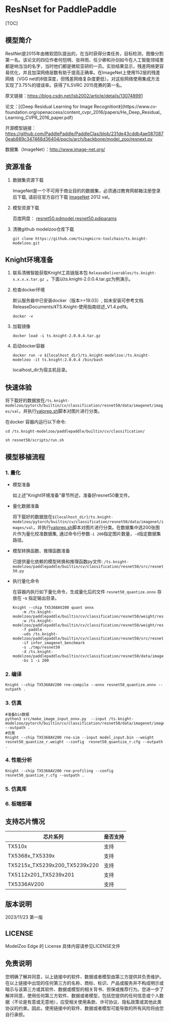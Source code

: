 # ResNset for PaddlePaddle

<!--命名规则 {model_name}-{dataset}-{framework}-->

[TOC]

## 模型简介

RestNet是2015年由微软团队提出的，在当时获得分类任务，目标检测，图像分割第一名。该论文的四位作者何恺明、张祥雨、任少卿和孙剑如今在人工智能领域里都是响当当的名字，当时他们都是微软亚研的一员。实验结果显示，残差网络更容易优化，并且加深网络层数有助于提高正确率。在ImageNet上使用152层的残差网络（VGG net的8倍深度，但残差网络复杂度更低）。对这些网络使用集成方法实现了3.75%的错误率。获得了ILSVRC 2015竞赛的第一名。
                        
原文链接：https://blog.csdn.net/lsb2002/article/details/130748991

<!--可选-->论文：[《Deep Residual Learning for Image Recognition》](https://www.cv-foundation.org/openaccess/content_cvpr_2016/papers/He_Deep_Residual_Learning_CVPR_2016_paper.pdf)

开源模型链接：https://github.com/PaddlePaddle/PaddleClas/blob/231de43cddb4ae0870870eab889c347468d36404/ppcls/arch/backbone/model_zoo/resnext.py

数据集（ImageNet）：http://www.image-net.org/

## 资源准备

1. 数据集资源下载

	ImageNet是一个不可用于商业目的的数据集，必须通过教育网邮箱注册登录后下载, 请前往官方自行下载 [ImageNet](http://image-net.org/) 2012 val。

2. 模型资源下载
	
	百度网盘： [resnet50.pdmodel,resnet50.pdiparams](https://pan.baidu.com/s/1lajXcLMYNobPmVaSy6URLA?pwd=qbpy)

3. 清微github modelzoo仓库下载

	```git clone https://github.com/tsingmicro-toolchain/ts.knight-modelzoo.git```

## Knight环境准备

1. 联系清微智能获取Knight工具链版本包 ```ReleaseDeliverables/ts.knight-x.x.x.x.tar.gz ```。下面以ts.knight-2.0.0.4.tar.gz为例演示。

2. 检查docker环境

	​默认服务器中已安装docker（版本>=19.03）, 如未安装可参考文档ReleaseDocuments/《TS.Knight-使用指南综述_V1.4.pdf》。
	
	```
	docker -v   
	```

3. 加载镜像
	
	```
	docker load -i ts.knight-2.0.0.4.tar.gz
	```

4. 启动docker容器

	```
	docker run -v ${localhost_dir}/ts.knight-modelzoo:/ts.knight-modelzoo -it ts.knight:2.0.0.4 /bin/bash
	```
	
	localhost_dir为宿主机目录。

## 快速体验
将下载好的数据放在`/ts.knight-modelzoo/pytorch/builtin/cv/classification/resnet50/data/imagenet/images/val`，并执行[valprep.sh](https://pan.baidu.com/s/12j74t9xiHWHiVD-pDILBng?pwd=li7r)脚本对图片进行分类。

在docker 容器内运行以下命令:

```
cd /ts.knight-modelzoo/paddlepaddle/builtin/cv/classification/
```

```
sh resnet50/scripts/run.sh
```

## 模型移植流程

### 1. 量化

-   模型准备
	
	如上述"Knight环境准备"章节所述，准备好resnet50重文件。
	

-   量化数据准备

    将下载好的数据放在`${localhost_dir}/ts.knight-modelzoo/pytorch/builtin/cv/classification/resnet50/data/imagenet/images/val`，并执行[valprep.sh](https://pan.baidu.com/s/1rAOzMAZhlN6sCvJMoBQROg?pwd=u2np)脚本对图片进行分类。在数据集中选200张图片作为量化校准数据集, 通过命令行参数```-i 200```指定图片数量，```-d```指定数据集路径。

-   模型转换函数、推理函数准备
	
	已提供量化依赖的模型转换和推理函数py文件: ```/ts.knight-modelzoo/paddlepaddle/builtin/cv/classification/resnet50/src/resnet50.py```

-   执行量化命令

	在容器内执行如下量化命令，生成量化后的文件 `resnet50_quantize.onnx` 存放在 -s 指定输出目录。

    	Knight --chip TX5368AV200 quant onnx 
			-m /ts.knight-modelzoo/paddlepaddle/builtin/cv/classification/resnet50/weight/resnet50.pdmodel
    		-w /ts.knight-modelzoo/paddlepaddle/builtin/cv/classification/resnet50/weight/resnet50.pdiparams
    		-f paddle 
    		-uds /ts.knight-modelzoo/paddlepaddle/builtin/cv/classification/resnet50/src/resnet50.py 
    		-if infer_imagenet_benchmark 
			-s ./tmp/resnet50
    		-d /ts.knight-modelzoo/paddlepaddle/builtin/cv/classification/resnet50/data/imagenet/images/val 
    		-bs 1 -i 200


### 2. 编译


    Knight --chip TX5368AV200 rne-compile --onnx resnet50_quantize.onnx --outpath .


### 3. 仿真

    #准备bin数据
    python3 src/make_image_input_onnx.py  --input /ts.knight-modelzoo/pytorch/builtin/cv/classification/resnet50/data/imagenet/images/val/n07749582 --outpath .
    #仿真
    Knight --chip TX5368AV200 rne-sim --input model_input.bin --weight resnet50_quantize_r.weight --config  resnet50_quantize_r.cfg --outpath .

### 4. 性能分析

```
Knight --chip TX5368AV200 rne-profiling --config  resnet50_quantize_r.cfg --outpath .
```

### 5. 仿真库

### 6. 板端部署



## 支持芯片情况

| 芯片系列                                          | 是否支持 |
| ------------------------------------------------ | ------- |
| TX510x                                           | 支持     |
| TX5368x_TX5339x                                  | 支持     |
| TX5215x_TX5239x200_TX5239x220 | 支持     |
| TX5112x201_TX5239x201                            | 支持     |
| TX5336AV200                                      | 支持     |



## 版本说明

2023/11/23  第一版



## LICENSE

ModelZoo Edge 的 License 具体内容请参见LICENSE文件

## 免责说明

您明确了解并同意，以上链接中的软件、数据或者模型由第三方提供并负责维护。在以上链接中出现的任何第三方的名称、商标、标识、产品或服务并不构成明示或暗示与该第三方或其软件、数据或模型的相关背书、担保或推荐行为。您进一步了解并同意，使用任何第三方软件、数据或者模型，包括您提供的任何信息或个人数据（不论是有意或无意地），应受相关使用条款、许可协议、隐私政策或其他此类协议的约束。因此，使用链接中的软件、数据或者模型可能导致的所有风险将由您自行承担。



